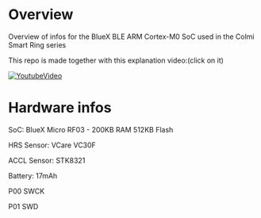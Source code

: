 # Overview

Overview of infos for the BlueX BLE ARM Cortex-M0 SoC used in the Colmi Smart Ring series


This repo is made together with this explanation video:(click on it)

[![YoutubeVideo](https://img.youtube.com/vi/w90RVspTkt8/0.jpg)](https://www.youtube.com/watch?v=w90RVspTkt8)


# Hardware infos

SoC: BlueX Micro RF03 - 200KB RAM 512KB Flash

HRS Sensor: VCare VC30F

ACCL Sensor: STK8321

Battery: 17mAh


P00 SWCK

P01 SWD

